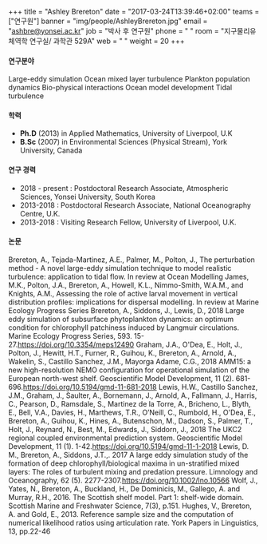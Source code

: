 +++
title = "Ashley Brereton"
date = "2017-03-24T13:39:46+02:00"
teams = ["연구원"]
banner = "img/people/AshleyBrereton.jpg"
email = "ashbre@yonsei.ac.kr"
job = "박사 후 연구원"
phone = " "
room = "지구물리유체역학 연구실/ 과학관 529A"
web = " "
weight = 20
+++

#### 연구분야
Large-eddy simulation
Ocean mixed layer turbulence
Plankton population dynamics
Bio-physical interactions
Ocean model development
Tidal turbulence

#### 학력
+ **Ph.D** (2013) in Applied Mathematics, University of Liverpool, U.K
+ **B.Sc** (2007) in Environmental Sciences (Physical Stream), York University, Canada

#### 연구 경력
+ 2018 - present : Postdoctoral Research Associate, Atmospheric Sciences, Yonsei University, South Korea
+ 2013-2018 : Postdoctoral Research Associate, National Oceanography Centre, U.K.
+ 2013-2018 : Visiting Research Fellow, University of Liverpool, U.K.

#### 논문
Brereton, A., Tejada-Martinez, A.E., Palmer, M., Polton, J., The perturbation method - A novel large-eddy simulation technique to model realistic turbulence: application to tidal flow. In review at Ocean Modelling
James, M.K., Polton, J.A., Brereton, A., Howell, K.L., Nimmo-Smith, W.A.M., and Knights, A.M., Assessing the role of active larval movement in vertical distribution profiles: implications for dispersal modelling. In review at Marine Ecology Progress Series
Brereton, A., Siddons, J., Lewis, D., 2018 Large eddy simulation of subsurface phytoplankton dynamics: an optimum condition for chlorophyll patchiness induced by Langmuir circulations. Marine Ecology Progress Series, 593. 15-27.https://doi.org/10.3354/meps12490
Graham, J.A., O'Dea, E., Holt, J., Polton, J., Hewitt, H.T., Furner, R., Guihou, K., Brereton, A., Arnold, A., Wakelin, S., Castillo Sanchez, J.M., Mayorga Adame, C.G., 2018 AMM15: a new high-resolution NEMO configuration for operational simulation of the European north-west shelf. Geoscientific Model Development, 11 (2). 681-696.https://doi.org/10.5194/gmd-11-681-2018
Lewis, H.W., Castillo Sanchez, J.M., Graham, J., Saulter, A., Bornemann, J., Arnold, A., Fallmann, J., Harris, C., Pearson, D., Ramsdale, S., Martinez de la Torre, A., Bricheno, L., Blyth, E., Bell, V.A., Davies, H., Marthews, T.R., O’Neill, C., Rumbold, H., O'Dea, E., Brereton, A., Guihou, K., Hines, A., Butenschon, M., Dadson, S., Palmer, T., Holt, J., Reynard, N., Best, M., Edwards, J., Siddorn, J., 2018 The UKC2 regional coupled environmental prediction system. Geoscientific Model Development, 11 (1). 1-42.https://doi.org/10.5194/gmd-11-1-2018
Lewis, D. M., Brereton, A., Siddons, J.T.,. 2017 A large eddy simulation study of the formation of deep chlorophyll/biological maxima in un-stratified mixed layers: The roles of turbulent mixing and predation pressure. Limnology and Oceanography, 62 (5). 2277-2307.https://doi.org/10.1002/lno.10566
Wolf, J., Yates, N., Brereton, A., Buckland, H., De Dominicis, M., Gallego, A. and Murray, R.H., 2016. The Scottish shelf model. Part 1: shelf-wide domain. Scottish Marine and Freshwater Science, 7(3), p.151.
Hughes, V., Brereton, A. and Gold, E., 2013. Reference sample size and the computation of numerical likelihood ratios using articulation rate. York Papers in Linguistics, 13, pp.22-46
